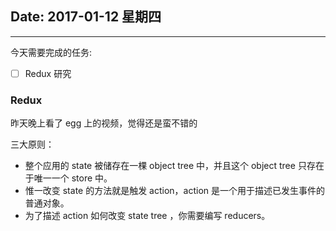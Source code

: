 ## Date: 2017-01-12 星期四

------

今天需要完成的任务:

- [ ] Redux 研究


### Redux

昨天晚上看了 egg 上的视频，觉得还是蛮不错的

三大原则：

* 整个应用的 state 被储存在一棵 object tree 中，并且这个 object tree 只存在于唯一一个 store 中。
* 惟一改变 state 的方法就是触发 action，action 是一个用于描述已发生事件的普通对象。
* 为了描述 action 如何改变 state tree ，你需要编写 reducers。
